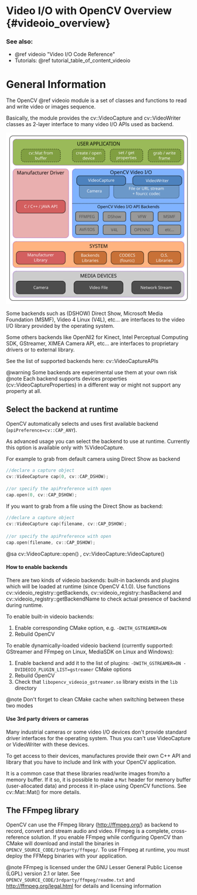 Video I/O with OpenCV Overview {#videoio_overview}
===================================

### See also:
  - @ref videoio "Video I/O Code Reference"
  - Tutorials: @ref tutorial_table_of_content_videoio

General Information
===================

The OpenCV @ref videoio module is a set of classes and functions to read and write video or images sequence.

Basically, the module provides the cv::VideoCapture and cv::VideoWriter classes as 2-layer interface to many video
I/O APIs used as backend.

![Video I/O with OpenCV](pics/videoio_overview.svg)

Some backends such as (DSHOW) Direct Show, Microsoft Media Foundation (MSMF),
Video 4 Linux (V4L), etc... are interfaces to the video I/O library provided by the operating system.

Some others backends like OpenNI2 for Kinect, Intel Perceptual Computing SDK, GStreamer,
XIMEA Camera API, etc...  are interfaces to proprietary drivers or to external library.

See the list of supported backends here: cv::VideoCaptureAPIs

@warning Some backends are experimental use them at your own risk
@note Each backend supports devices properties (cv::VideoCaptureProperties) in a different way or might not support any property at all.


Select the backend at runtime
-----------------------------

OpenCV automatically selects and uses first available backend (`apiPreference=cv::CAP_ANY`).

As advanced usage you can select the backend to use at runtime. Currently this option is
available only with %VideoCapture.

For example to grab from default camera using Direct Show as backend

```cpp
//declare a capture object
cv::VideoCapture cap(0, cv::CAP_DSHOW);

//or specify the apiPreference with open
cap.open(0, cv::CAP_DSHOW);
```

If you want to grab from a file using the Direct Show as backend:

```cpp
//declare a capture object
cv::VideoCapture cap(filename, cv::CAP_DSHOW);

//or specify the apiPreference with open
cap.open(filename, cv::CAP_DSHOW);
```

@sa cv::VideoCapture::open() , cv::VideoCapture::VideoCapture()

#### How to enable backends

There are two kinds of videoio backends: built-in backends and plugins which will be loaded at runtime (since OpenCV 4.1.0). Use functions cv::videoio_registry::getBackends, cv::videoio_registry::hasBackend and cv::videoio_registry::getBackendName to check actual presence of backend during runtime.

To enable built-in videoio backends:
  1. Enable corresponding CMake option, e.g. `-DWITH_GSTREAMER=ON`
  2. Rebuild OpenCV

To enable dynamically-loaded videoio backend (currently supported: GStreamer and FFmpeg on Linux, MediaSDK on Linux and Windows):
  1. Enable backend and add it to the list of plugins: `-DWITH_GSTREAMER=ON -DVIDEOIO_PLUGIN_LIST=gstreamer` CMake options
  2. Rebuild OpenCV
  3. Check that `libopencv_videoio_gstreamer.so` library exists in the `lib` directory

@note Don't forget to clean CMake cache when switching between these two modes

#### Use 3rd party drivers or cameras

Many industrial cameras or some video I/O devices don't provide standard driver interfaces
for the operating system. Thus you can't use  VideoCapture or VideoWriter with these devices.

To get access to their devices, manufactures provide their own C++ API and library that you have to
include and link with your OpenCV application.

It is a common case that these libraries read/write images from/to a memory buffer. If it so, it is
possible to make a `Mat` header for memory buffer (user-allocated data) and process it
in-place using OpenCV functions. See cv::Mat::Mat() for more details.

The FFmpeg library
------------------

OpenCV can use the FFmpeg library (http://ffmpeg.org/) as backend to record, convert and stream audio and video.
FFmpeg is a complete, cross-reference solution. If you enable FFmpeg while configuring OpenCV than
CMake will download and install the binaries in `OPENCV_SOURCE_CODE/3rdparty/ffmpeg/`. To use
FFmpeg at runtime, you must deploy the FFMepg binaries with your application.

@note FFmpeg is licensed under the GNU Lesser General Public License (LGPL) version 2.1 or later.
See `OPENCV_SOURCE_CODE/3rdparty/ffmpeg/readme.txt` and http://ffmpeg.org/legal.html for details and
licensing information
